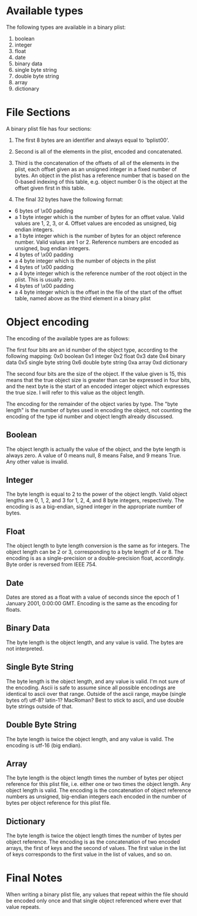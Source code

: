 Available types
===============

The following types are available in a binary plist:
 1. boolean
 2. integer
 3. float
 4. date
 5. binary data
 6. single byte string
 7. double byte string
 8. array
 9. dictionary


File Sections
=============

A binary plist file has four sections:

1. The first 8 bytes are an identifier and always equal to 'bplist00'.

2. Second is all of the elements in the plist, encoded and concatenated.

3. Third is the concatenation of the offsets of all of the elements in the plist, each offset given as an unsigned integer in a fixed number of bytes. An object in the plist has a reference number that is based on the 0-based indexing of this table, e.g. object number 0 is the object at the offset given first in this table.

4. The final 32 bytes have the following format:

  * 6 bytes of \x00 padding
  * a 1 byte integer which is the number of bytes for an offset value. Valid values are 1, 2, 3, or 4. Offset values are encoded as unsigned, big endian integers.
  * a 1 byte integer which is the number of bytes for an object reference number. Valid values are 1 or 2. Reference numbers are encoded as unsigned, bug endian integers.
  * 4 bytes of \x00 padding
  * a 4 byte integer which is the number of objects in the plist
  * 4 bytes of \x00 padding
  * a 4 byte integer which is the reference number of the root object in the plist. This is usually zero.
  * 4 bytes of \x00 padding
  * a 4 byte integer which is the offset in the file of the start of the offset table, named above as the third element in a binary plist


Object encoding
===============

The encoding of the available types are as follows:

The first four bits are an id number of the object type, according to the following mapping:
 0x0 boolean
 0x1 integer
 0x2 float
 0x3 date
 0x4 binary data
 0x5 single byte string
 0x6 double byte string
 0xa array
 0xd dictionary

The second four bits are the size of the object. If the value given is 15, this means that the true object size is greater than can be expressed in four bits, and the next byte is the start of an encoded integer object which expresses the true size. I will refer to this value as the object length.

The encoding for the remainder of the object varies by type. The "byte length" is the number of bytes used in encoding the object, not counting the encoding of the type id number and object length already discussed.


Boolean
-------

The object length is actually the value of the object, and the byte length is always zero. A value of 0 means null, 8 means False, and 9 means True. Any other value is invalid.


Integer
-------

The byte length is equal to 2 to the power of the object length. Valid object lengths are 0, 1, 2, and 3 for 1, 2, 4, and 8 byte integers, respectively. The encoding is as a big-endian, signed integer in the appropriate number of bytes.


Float
-----

The object length to byte length conversion is the same as for integers. The object length can be 2 or 3, corresponding to a byte length of 4 or 8. The encoding is as a single-precision or a double-precision float, accordingly. Byte order is reversed from IEEE 754.


Date
----

Dates are stored as a float with a value of seconds since the epoch of 1 January 2001, 0:00:00 GMT. Encoding is the same as the encoding for floats.


Binary Data
-----------

The byte length is the object length, and any value is valid. The bytes are not interpreted.


Single Byte String
------------------

The byte length is the object length, and any value is valid. I'm not sure of the encoding. Ascii is safe to assume since all possible encodings are identical to ascii over that range. Outside of the ascii range, maybe (single bytes of) utf-8? latin-1? MacRoman? Best to stick to ascii, and use double byte strings outside of that.


Double Byte String
------------------

The byte length is twice the object length, and any value is valid. The encoding is utf-16 (big endian).


Array
-----

The byte length is the object length times the number of bytes per object reference for this plist file, i.e. either one or two times the object length. Any object length is valid. The encoding is the concatenation of object reference numbers as unsigned, big-endian integers each encoded in the number of bytes per object reference for this plist file.


Dictionary
----------

The byte length is twice the object length times the number of bytes per object reference. The encoding is as the concatenation of two encoded arrays, the first of keys and the second of values. The first value in the list of keys corresponds to the first value in the list of values, and so on.

Final Notes
===========

When writing a binary plist file, any values that repeat within the file should be encoded only once and that single object referenced where ever that value repeats.